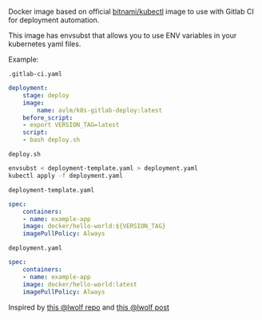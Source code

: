 Docker image based on official [bitnami/kubectl](https://hub.docker.com/r/bitnami/kubectl) image to use with Gitlab CI for deployment automation.

This image has envsubst that allows you to use ENV variables in your kubernetes yaml files.

Example:

`.gitlab-ci.yaml`
```yaml
deployment:
    stage: deploy
    image:
        name: avlm/k8s-gitlab-deploy:latest
    before_script:
    - export VERSION_TAG=latest
    script:
    - bash deploy.sh
```

`deploy.sh`
```bash
envsubst < deployment-template.yaml > deployment.yaml
kubectl apply -f deployment.yaml
```

`deployment-template.yaml`
```yaml
spec:
    containers:
    - name: example-app
    image: docker/hello-world:${VERSION_TAG}
    imagePullPolicy: Always
```

`deployment.yaml`
```yaml
spec:
    containers:
    - name: example-app
    image: docker/hello-world:latest
    imagePullPolicy: Always
```

Inspired by [this @lwolf repo](https://github.com/lwolf/kubectl-deployer-docker) and [this @lwolf post](https://blog.lwolf.org/post/continuous-deployment-to-kubernetes-from-gitlab-ci/)